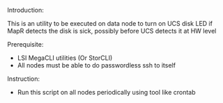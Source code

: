 Introduction:

This is an utility to be executed on data node to turn on UCS disk LED if MapR
detects the disk is sick, possibly before UCS detects it at HW level

Prerequisite:
 - LSI MegaCLI utilities (Or StorCLI)
 - All nodes must be able to do passwordless ssh to itself

Instruction:
 - Run this script on all nodes periodically using tool like crontab

